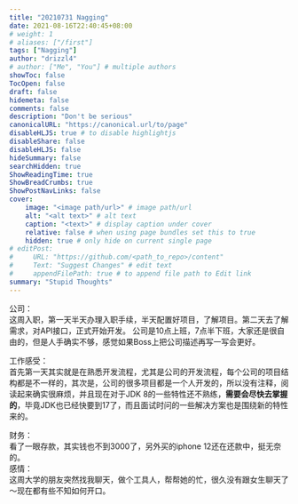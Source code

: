 ```yaml
---
title: "20210731 Nagging"
date: 2021-08-16T22:40:45+08:00
# weight: 1
# aliases: ["/first"]
tags: ["Nagging"]
author: "drizzl4"
# author: ["Me", "You"] # multiple authors
showToc: false
TocOpen: false
draft: false
hidemeta: false
comments: false
description: "Don't be serious"
canonicalURL: "https://canonical.url/to/page"
disableHLJS: true # to disable highlightjs
disableShare: false
disableHLJS: false
hideSummary: false
searchHidden: true
ShowReadingTime: true
ShowBreadCrumbs: true
ShowPostNavLinks: false
cover:
    image: "<image path/url>" # image path/url
    alt: "<alt text>" # alt text
    caption: "<text>" # display caption under cover
    relative: false # when using page bundles set this to true
    hidden: true # only hide on current single page
# editPost:
#     URL: "https://github.com/<path_to_repo>/content"
#     Text: "Suggest Changes" # edit text
#     appendFilePath: true # to append file path to Edit link
summary: "Stupid Thoughts"
---
```

公司：  
        这周入职，第一天半天办理入职手续，半天配置好项目，了解项目。第二天去了解需求，对API接口，正式开始开发。
        公司是10点上班，7点半下班，大家还是很自由的，但是人手确实不够，感觉如果Boss上把公司描述再写一写会更好。  

工作感受：   
        首先第一天其实就是在熟悉开发流程，尤其是公司的开发流程，每个公司的项目结构都是不一样的，其次是，公司的很多项目都是一个人开发的，所以没有注释，阅读起来确实很麻烦，并且现在对于JDK 8的一些特性还不熟练，**需要会尽快去掌握的**，毕竟JDK也已经快要到17了，而且面试时问的一些解决方案也是围绕新的特性来的。  

财务：  
        看了一眼存款，其实钱也不到3000了，另外买的iphone 12还在还款中，挺无奈的。  
感情：  
        这周大学的朋友突然找我聊天，做个工具人，帮帮她的忙，很久没有跟女生聊天了～现在都有些不知如何开口。   
